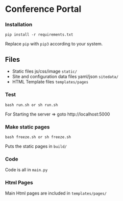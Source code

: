 # Conference Portal

### Installation
```
pip install -r requirements.txt
```
Replace `pip` with `pip3` according to your system.


## Files

* Static files js/css/image `static/`
* Site and configuration data files yaml/json `sitedata/`
* HTML Template files `templates/pages`


### Test
```
bash run.sh or sh run.sh
```
For Starting the server => goto http://localhost:5000


### Make static pages
```
bash freeze.sh or sh freeze.sh
```
Puts the static pages in `build/`

### Code

Code is all in `main.py`

###  Html Pages

Main Html pages are included in `templates/pages/`
